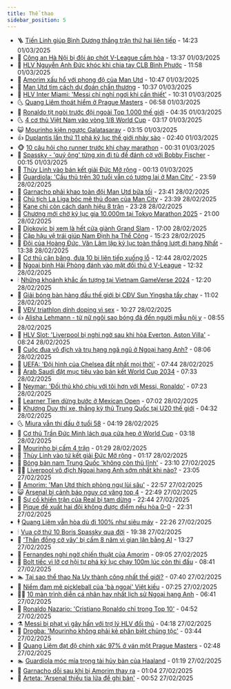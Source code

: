 ```yaml
---
title: Thể thao
sidebar_position: 5
---
```


<!-- vnexpress-the-thao:START -->
- 🪜 [Tiến Linh giúp Bình Dương thắng trận thứ hai liên tiếp](https://vnexpress.net/tien-linh-giup-binh-duong-thang-tran-thu-hai-lien-tiep-4855679.html) - 14:23 01/03/2025
- 🦩 [Công an Hà Nội bị đội áp chót V-League cầm hòa](https://vnexpress.net/cong-an-ha-noi-bi-doi-ap-chot-v-league-cam-hoa-4855673.html) - 13:37 01/03/2025
- 🧰 [HLV Nguyễn Anh Đức khóc khi chia tay CLB Bình Phước](https://vnexpress.net/hlv-nguyen-anh-duc-khoc-khi-chia-tay-clb-binh-phuoc-4855660.html) - 11:58 01/03/2025
- 🤗 [Amorim xấu hổ với phong độ của Man Utd](https://vnexpress.net/amorim-xau-ho-voi-phong-do-cua-man-utd-4855503.html) - 10:47 01/03/2025
- 🥳 [Man Utd tìm cách dự đoán chấn thương](https://vnexpress.net/man-utd-tim-cach-du-doan-chan-thuong-4855529.html) - 10:37 01/03/2025
- 🦣 [HLV Inter Miami: &#39;Messi chỉ nghỉ ngơi khi cần thiết&#39;](https://vnexpress.net/hlv-inter-miami-messi-chi-nghi-ngoi-khi-can-thiet-4855566.html) - 10:31 01/03/2025
- 🌜 [Quang Liêm thoát hiểm ở Prague Masters](https://vnexpress.net/quang-liem-thoat-hiem-o-prague-masters-4855565.html) - 06:58 01/03/2025
- 🫶 [Ronaldo tịt ngòi trước đội ngoài Top 1.000 thế giới](https://vnexpress.net/ronaldo-tit-ngoi-truoc-doi-ngoai-top-1-000-the-gioi-4855525.html) - 04:35 01/03/2025
- 🌜 [4 cơ thủ Việt Nam vào vòng 1/8 World Cup](https://vnexpress.net/4-co-thu-viet-nam-vao-vong-1-8-world-cup-4855490.html) - 03:17 01/03/2025
- 😺 [Mourinho kiện ngược Galatasaray](https://vnexpress.net/mourinho-kien-nguoc-galatasaray-4855451.html) - 03:15 01/03/2025
- 👍 [Duplantis lần thứ 11 phá kỷ lục thế giới nhảy sào](https://vnexpress.net/duplantis-lan-thu-11-pha-ky-luc-the-gioi-nhay-sao-4855471.html) - 02:40 01/03/2025
- 🐵 [10 câu hỏi cho runner trước khi chạy marathon](https://vnexpress.net/10-cau-hoi-cho-runner-truoc-khi-chay-marathon-4855122.html) - 00:31 01/03/2025
- 💫 [Spassky - &#39;quý ông&#39; từng xin đi tù để đánh cờ với Bobby Fischer](https://vnexpress.net/spassky-quy-ong-tung-xin-di-tu-de-danh-co-voi-bobby-fischer-4855377.html) - 00:15 01/03/2025
- 🦆 [Thùy Linh vào bán kết giải Đức Mở rộng](https://vnexpress.net/thuy-linh-vao-ban-ket-giai-duc-mo-rong-4855405.html) - 00:13 01/03/2025
- 🙉 [Guardiola: &#39;Cầu thủ trên 30 tuổi vẫn có tương lai ở Man City&#39;](https://vnexpress.net/guardiola-cau-thu-tren-30-tuoi-van-co-tuong-lai-o-man-city-4855382.html) - 23:59 28/02/2025
- 📝 [Garnacho phải khao toàn đội Man Utd bữa tối](https://vnexpress.net/garnacho-phai-khao-toan-doi-man-utd-bua-toi-4855390.html) - 23:41 28/02/2025
- 💯 [Chủ tịch La Liga bóc mẽ thủ đoạn của Man City](https://vnexpress.net/chu-tich-la-liga-boc-me-thu-doan-cua-man-city-4855322.html) - 23:39 28/02/2025
- 🌈 [Kane chỉ còn cách danh hiệu 8 trận](https://vnexpress.net/kane-chi-con-cach-danh-hieu-8-tran-4855400.html) - 23:28 28/02/2025
- 🦩 [Chương mới chờ kỷ lục gia 10.000m tại Tokyo Marathon 2025](https://vnexpress.net/chuong-moi-cho-ky-luc-gia-10-000m-tai-tokyo-marathon-2025-4855375.html) - 21:00 28/02/2025
- 🐲 [Djokovic bị xem là hết cửa giành Grand Slam](https://vnexpress.net/djokovic-bi-xem-la-het-cua-gianh-grand-slam-4855373.html) - 17:00 28/02/2025
- 🌁 [Cặp hậu vệ trái giúp Nam Định hạ Thể Công](https://vnexpress.net/cap-hau-ve-trai-giup-nam-dinh-ha-the-cong-4855378.html) - 15:23 28/02/2025
- 💯 [Đội của Hoàng Đức, Văn Lâm lập kỷ lục toàn thắng lượt đi hạng Nhất](https://vnexpress.net/doi-cua-hoang-duc-van-lam-lap-ky-luc-toan-thang-luot-di-hang-nhat-4855358.html) - 13:38 28/02/2025
- 🌝 [Cơ thủ cân băng, đưa 10 bi liên tiếp xuống lỗ](https://vnexpress.net/co-thu-can-bang-dua-10-bi-lien-tiep-xuong-lo-4855163.html) - 12:44 28/02/2025
- 🤖 [Ngoại binh Hải Phòng đánh vào mặt đối thủ ở V-League](https://vnexpress.net/ngoai-binh-hai-phong-danh-vao-mat-doi-thu-o-v-league-4855351.html) - 12:32 28/02/2025
- 🕯 [Những khoảnh khắc ấn tượng tại Vietnam GameVerse 2024](https://vnexpress.net/nhung-khoanh-khac-an-tuong-tai-vietnam-gameverse-2024-4855209.html) - 12:20 28/02/2025
- 🧰 [Giải bóng bàn hàng đầu thế giới bị CĐV Sun Yingsha tẩy chay](https://vnexpress.net/giai-bong-ban-hang-dau-the-gioi-bi-cdv-sun-yingsha-tay-chay-4855267.html) - 11:02 28/02/2025
- 🥳 [VĐV triathlon dính doping vì sex](https://vnexpress.net/vdv-triathlon-dinh-doping-vi-sex-4855305.html) - 10:27 28/02/2025
- 👍 [Alisha Lehmann - từ nữ ngôi sao bóng đá đến người mẫu nội y](https://vnexpress.net/alisha-lehmann-tu-nu-ngoi-sao-bong-da-den-nguoi-mau-noi-y-4855180.html) - 08:55 28/02/2025
- 💪 [HLV Slot: &#39;Liverpool bị nghi ngờ sau khi hòa Everton, Aston Villa&#39;](https://vnexpress.net/hlv-slot-liverpool-bi-nghi-ngo-sau-khi-hoa-everton-aston-villa-4854945.html) - 08:24 28/02/2025
- 👹 [Cuộc đua vô địch và trụ hạng ngã ngũ ở Ngoại hạng Anh?](https://vnexpress.net/cuoc-dua-vo-dich-va-tru-hang-nga-ngu-o-ngoai-hang-anh-4855102.html) - 08:06 28/02/2025
- 🧰 [UEFA: &#39;Đội hình của Chelsea đắt nhất mọi thời&#39;](https://vnexpress.net/uefa-doi-hinh-cua-chelsea-dat-nhat-moi-thoi-4855165.html) - 07:44 28/02/2025
- 🚀 [Arab Saudi đặt mục tiêu vào bán kết World Cup 2034](https://vnexpress.net/arab-saudi-dat-muc-tieu-vao-ban-ket-world-cup-2034-4854982.html) - 07:33 28/02/2025
- 🎃 [Neymar: &#39;Đối thủ khó chịu với tôi hơn với Messi, Ronaldo&#39;](https://vnexpress.net/neymar-doi-thu-kho-chiu-voi-toi-hon-voi-messi-ronaldo-4855142.html) - 07:23 28/02/2025
- 🧰 [Learner Tien dừng bước ở Mexican Open](https://vnexpress.net/learner-tien-dung-buoc-o-mexican-open-4855179.html) - 07:02 28/02/2025
- 👀 [Khương Duy thí xe, thắng kỳ thủ Trung Quốc tại U20 thế giới](https://vnexpress.net/khuong-duy-thi-xe-thang-ky-thu-trung-quoc-tai-u20-the-gioi-4855085.html) - 04:32 28/02/2025
- 🌜 [Miura vẫn thi đấu ở tuổi 58](https://vnexpress.net/miura-van-thi-dau-o-tuoi-58-4854825.html) - 04:19 28/02/2025
- 🫶 [Cơ thủ Trần Đức Minh lách qua cửa hẹp ở World Cup](https://vnexpress.net/co-thu-tran-duc-minh-lach-qua-cua-hep-o-world-cup-4855038.html) - 03:18 28/02/2025
- 🦄 [Mourinho bị cấm 4 trận](https://vnexpress.net/mourinho-bi-cam-4-tran-4854951.html) - 01:29 28/02/2025
- 🥳 [Thùy Linh vào tứ kết giải Đức Mở rộng](https://vnexpress.net/thuy-linh-vao-tu-ket-giai-duc-mo-rong-4854966.html) - 01:17 28/02/2025
- 🐲 [Bóng bàn nam Trung Quốc &#39;không còn thủ lĩnh&#39;](https://vnexpress.net/bong-ban-nam-trung-quoc-khong-con-thu-linh-4854657.html) - 23:10 27/02/2025
- 🧑‍🏫 [Liverpool vô địch Ngoại hạng Anh sớm nhất khi nào?](https://vnexpress.net/liverpool-vo-dich-ngoai-hang-anh-som-nhat-khi-nao-4854935.html) - 23:05 27/02/2025
- 🤔 [Amorim: &#39;Man Utd thích phòng ngự lùi sâu&#39;](https://vnexpress.net/amorim-man-utd-thich-phong-ngu-lui-sau-4854938.html) - 22:57 27/02/2025
- 😺 [Arsenal bị cảnh báo nguy cơ văng top 4](https://vnexpress.net/arsenal-bi-canh-bao-nguy-co-vang-top-4-4854942.html) - 22:49 27/02/2025
- 💪 [Sự cố khiến trận của Real bị tạm dừng](https://vnexpress.net/su-co-khien-tran-cua-real-bi-tam-dung-4854936.html) - 22:44 27/02/2025
- 💼 [Pique đề xuất hai đội không được điểm nếu hòa 0-0](https://vnexpress.net/pique-de-xuat-hai-doi-khong-duoc-diem-neu-hoa-0-0-4854917.html) - 22:31 27/02/2025
- 🕴 [Quang Liêm vẫn hòa dù đi 100% như siêu máy](https://vnexpress.net/quang-liem-van-hoa-du-di-100-nhu-sieu-may-4854930.html) - 22:26 27/02/2025
- 🕯 [Vua cờ thứ 10 Boris Spassky qua đời](https://vnexpress.net/vua-co-thu-10-boris-spassky-qua-doi-4854932.html) - 19:38 27/02/2025
- 📝 [&#39;Thần đồng cờ vây&#39; bị cấm 8 năm vì gian lận bằng AI](https://vnexpress.net/than-dong-co-vay-bi-cam-8-nam-vi-gian-lan-bang-ai-4854861.html) - 13:27 27/02/2025
- 🧐 [Fernandes nghi ngờ chiến thuật của Amorim](https://vnexpress.net/fernandes-nghi-ngo-chien-thuat-cua-amorim-4854766.html) - 09:05 27/02/2025
- 🙉 [Bolt tiếc vì lỡ cơ hội tự phá kỷ lục chạy 100m lúc còn thi đấu](https://vnexpress.net/bolt-tiec-vi-lo-co-hoi-tu-pha-ky-luc-chay-100m-luc-con-thi-dau-4854757.html) - 08:41 27/02/2025
- 🏊 [Tại sao thể thao Na Uy thành công nhất thế giới?](https://vnexpress.net/tai-sao-the-thao-na-uy-thanh-cong-nhat-the-gioi-4854489.html) - 07:40 27/02/2025
- 🌊 [Niềm đam mê pickleball của &#39;bà ngoại&#39; Việt kiều](https://vnexpress.net/niem-dam-me-pickleball-cua-ba-ngoai-viet-kieu-4854023.html) - 07:25 27/02/2025
- 👨‍🏫 [10 màn trình diễn cá nhân hay nhất lịch sử Ngoại hạng Anh](https://vnexpress.net/10-man-trinh-dien-ca-nhan-hay-nhat-lich-su-ngoai-hang-anh-4853875.html) - 06:41 27/02/2025
- 🥷 [Ronaldo Nazario: &#39;Cristiano Ronaldo chỉ trong Top 10&#39;](https://vnexpress.net/ronaldo-nazario-cristiano-ronaldo-chi-trong-top-10-4854530.html) - 04:52 27/02/2025
- ⚗️ [Messi bị phạt vì gây hấn với trợ lý HLV đối thủ](https://vnexpress.net/messi-bi-phat-vi-gay-han-voi-tro-ly-hlv-doi-thu-4854622.html) - 04:18 27/02/2025
- 🌮 [Drogba: &#39;Mourinho không phải kẻ phân biệt chủng tộc&#39;](https://vnexpress.net/drogba-mourinho-khong-phai-ke-phan-biet-chung-toc-4854540.html) - 03:44 27/02/2025
- 🤩 [Quang Liêm đạt độ chính xác 97% ở ván một Prague Masters](https://vnexpress.net/quang-liem-dat-do-chinh-xac-97-o-van-mot-prague-masters-4854551.html) - 02:48 27/02/2025
- 🏊 [Guardiola móc mỉa trọng tài hủy bàn của Haaland](https://vnexpress.net/guardiola-moc-mia-trong-tai-huy-ban-cua-haaland-4854516.html) - 01:19 27/02/2025
- 🐎 [Garnacho dỗi sau khi bị Amorim thay ra](https://vnexpress.net/garnacho-doi-sau-khi-bi-amorim-thay-ra-4854481.html) - 01:04 27/02/2025
- 💫 [Arteta: &#39;Arsenal thiếu tia lửa để ghi bàn&#39;](https://vnexpress.net/arteta-arsenal-thieu-tia-lua-de-ghi-ban-4854488.html) - 00:52 27/02/2025<!-- vnexpress-the-thao:END -->
